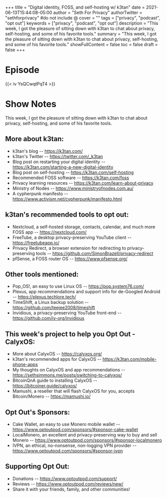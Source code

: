 +++
title = "Digital identity, FOSS, and self-hosting w/ k3tan"
date = 2021-06-13T15:44:08-05:00
author = "Seth For Privacy"
authorTwitter = "sethforprivacy" #do not include @
cover = ""
tags = ["privacy", "podcast", "opt out"]
keywords = ["privacy", "podcast", "opt out"]
description = "This week, I got the pleasure of sitting down with k3tan to chat about privacy, self-hosting, and some of his favorite tools."
summary = "This week, I got the pleasure of sitting down with k3tan to chat about privacy, self-hosting, and some of his favorite tools."
showFullContent = false
toc = false
draft = false
+++

# Episode

<div id="buzzsprout-player-8696168"></div><script src="https://www.buzzsprout.com/1790481/8696168-digital-identity-foss-and-self-hosting-w-k3tan.js?container_id=buzzsprout-player-8696168&player=small" type="text/javascript" charset="utf-8"></script>

{{< iv YsQCwqtPqT4 >}}

# Show Notes

This week, I got the pleasure of sitting down with k3tan to chat about privacy, self-hosting, and some of his favorite tools.

## More about k3tan:

- k3tan's blog -- https://k3tan.com/
- k3tan's Twitter -- https://twitter.com/_k3tan
- Blog post on restarting your digital identity -- https://k3tan.com/starting-a-new-digital-identity
- Blog post on self-hosting -- https://k3tan.com/self-hosting
- Recommended FOSS software -- https://k3tan.com/foss
- Privacy learning resources -- https://k3tan.com/learn-about-privacy
- Ministry of Nodes -- https://www.ministryofnodes.com.au/
- A cypherpunk manifesto -- https://www.activism.net/cypherpunk/manifesto.html

## k3tan's recommended tools to opt out:

- Nextcloud, a self-hosted storage, contacts, calendar, and much more FOSS app -- https://nextcloud.com/
- FreeTube, a desktop privacy-preserving YouTube client -- https://freetubeapp.io/
- Privacy Redirect, a browser extension for redirecting to privacy-preserving tools -- https://github.com/SimonBrazell/privacy-redirect
- pfSense, a FOSS router OS -- https://www.pfsense.org/

## Other tools mentioned:

- Pop_OS!, an easy to use Linux OS -- https://pop.system76.com/
- Plexus, app recommendations and support info for de-Googled Android -- https://plexus.techlore.tech/
- TimeShift, a Linux backup solution -- https://github.com/teejee2008/timeshift
- Invidious, a privacy-preserving YouTube front-end -- https://github.com/iv-org/invidious

## This week's project to help you Opt Out - CalyxOS:

- More about CalyxOS -- https://calyxos.org/
- k3tan's recommended apps for CalyxOS -- https://k3tan.com/mobile-phone-apps
- My thoughts on CalyxOS and app recommendations -- https://sethsimmons.me/posts/switching-to-calyxos/
- BitcoinQnA guide to installing CalyxOS -- https://bitcoiner.guide/calyxos/
- Mamushi, a reseller that will flash CalyxOS for you, accepts Bitcoin/Monero -- https://mamushi.io/

## Opt Out's Sponsors:

- Cake Wallet, an easy to use Monero mobile wallet -- https://www.optoutpod.com/sponsors/#sponsor-cake-wallet
- LocalMonero, an excellent and privacy-preserving way to buy and sell Monero -- https://www.optoutpod.com/sponsors/#sponsor-localmonero
- IVPN, an ethical, no-nonsense, non-logging VPN provider -- https://www.optoutpod.com/sponsors/#sponsor-ivpn

## Supporting Opt Out:

- Donations -- https://www.optoutpod.com/support/
- Reviews -- https://www.optoutpod.com/reviews/new/
- Share it with your friends, family, and other communities!
